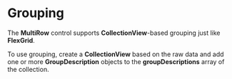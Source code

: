 Grouping
========

The **MultiRow** control supports **CollectionView**-based grouping just like **FlexGrid**.

To use grouping, create a **CollectionView** based on the raw data and add one or more
**GroupDescription** objects to the **groupDescriptions** array of the collection.